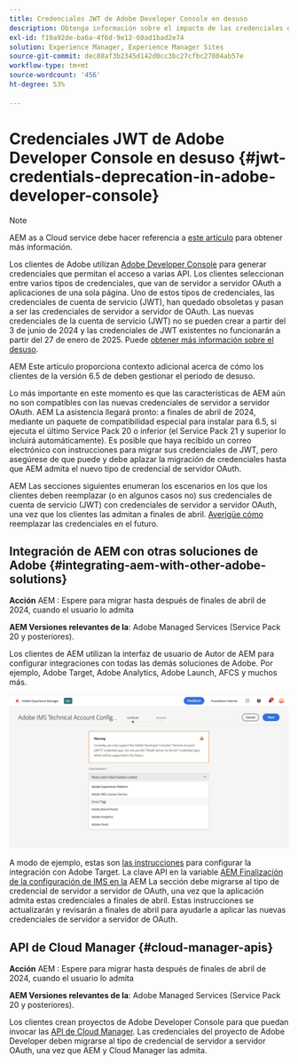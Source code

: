 ```yaml
---
title: Credenciales JWT de Adobe Developer Console en desuso
description: Obtenga información sobre el impacto de las credenciales de JWT en desuso en Adobe Developer Console en AEM.
exl-id: f19a92de-ba6a-4f6d-9e12-60ad1bad2e74
solution: Experience Manager, Experience Manager Sites
source-git-commit: dec88af3b2345d142d0cc3bc27cfbc27804ab57e
workflow-type: tm+mt
source-wordcount: '456'
ht-degree: 53%

---
```


# Credenciales JWT de Adobe Developer Console en desuso {#jwt-credentials-deprecation-in-adobe-developer-console}

>[!NOTE]
> AEM as a Cloud service debe hacer referencia a [este artículo](https://experienceleague.adobe.com/docs/experience-manager-cloud-service/content/security/jwt-credentials-deprecation-in-adobe-developer-console.html) para obtener más información.

Los clientes de Adobe utilizan [Adobe Developer Console](https://developer.adobe.com/console) para generar credenciales que permitan el acceso a varias API. Los clientes seleccionan entre varios tipos de credenciales, que van de servidor a servidor OAuth a aplicaciones de una sola página. Uno de estos tipos de credenciales, las credenciales de cuenta de servicio (JWT), han quedado obsoletas y pasan a ser las credenciales de servidor a servidor de OAuth. Las nuevas credenciales de la cuenta de servicio (JWT) no se pueden crear a partir del 3 de junio de 2024 y las credenciales de JWT existentes no funcionarán a partir del 27 de enero de 2025. Puede [obtener más información sobre el desuso](https://developer.adobe.com/developer-console/docs/guides/authentication/ServerToServerAuthentication/migration/).

AEM Este artículo proporciona contexto adicional acerca de cómo los clientes de la versión 6.5 de deben gestionar el periodo de desuso.

Lo más importante en este momento es que las características de AEM aún no son compatibles con las nuevas credenciales de servidor a servidor OAuth. AEM La asistencia llegará pronto: a finales de abril de 2024, mediante un paquete de compatibilidad especial para instalar para 6.5, si ejecuta el último Service Pack 20 o inferior (el Service Pack 21 y superior lo incluirá automáticamente). Es posible que haya recibido un correo electrónico con instrucciones para migrar sus credenciales de JWT, pero asegúrese de que puede y debe aplazar la migración de credenciales hasta que AEM admita el nuevo tipo de credencial de servidor OAuth.

AEM Las secciones siguientes enumeran los escenarios en los que los clientes deben reemplazar (o en algunos casos no) sus credenciales de cuenta de servicio (JWT) con credenciales de servidor a servidor OAuth, una vez que los clientes las admitan a finales de abril. [Averigüe cómo](https://developer.adobe.com/developer-console/docs/guides/authentication/ServerToServerAuthentication/migration/#migration-overview) reemplazar las credenciales en el futuro.

## Integración de AEM con otras soluciones de Adobe {#integrating-aem-with-other-adobe-solutions}

**Acción** AEM : Espere para migrar hasta después de finales de abril de 2024, cuando el usuario lo admita

**AEM Versiones relevantes de la**: Adobe Managed Services (Service Pack 20 y posteriores).


Los clientes de AEM utilizan la interfaz de usuario de Autor de AEM para configurar integraciones con todas las demás soluciones de Adobe. Por ejemplo, Adobe Target, Adobe Analytics, Adobe Launch, AFCS y muchos más.

![Integración de AEM con otras soluciones](/help/sites-administering/assets/jwt-deprecation.png)

A modo de ejemplo, estas son [las instrucciones](https://docs.mktossl.com/docs/experience-manager-cloud-service/content/sites/integrations/integration-adobe-target-ims.html?lang=es) para configurar la integración con Adobe Target. La clave API en la variable [AEM Finalización de la configuración de IMS en la](https://docs.mktossl.com/docs/experience-manager-cloud-service/content/sites/integrations/integration-adobe-target-ims.html?lang=es#completing-the-ims-configuration-in-aem) AEM La sección debe migrarse al tipo de credencial de servidor a servidor de OAuth, una vez que la aplicación admita estas credenciales a finales de abril. Estas instrucciones se actualizarán y revisarán a finales de abril para ayudarle a aplicar las nuevas credenciales de servidor a servidor de OAuth.

## API de Cloud Manager {#cloud-manager-apis}

**Acción** AEM : Espere para migrar hasta después de finales de abril de 2024, cuando el usuario lo admita

**AEM Versiones relevantes de la**: Adobe Managed Services (Service Pack 20 y posteriores).

Los clientes crean proyectos de Adobe Developer Console para que puedan invocar las [API de Cloud Manager](https://developer.adobe.com/experience-cloud/cloud-manager/guides/getting-started/create-api-integration/). Las credenciales del proyecto de Adobe Developer deben migrarse al tipo de credencial de servidor a servidor OAuth, una vez que AEM y Cloud Manager las admita.
